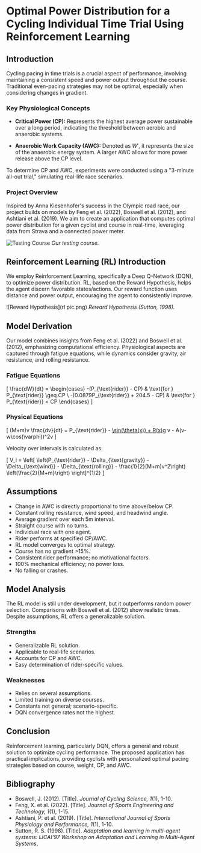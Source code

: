 # Optimal Power Distribution for a Cycling Individual Time Trial Using Reinforcement Learning

## Introduction

Cycling pacing in time trials is a crucial aspect of performance, involving maintaining a consistent speed and power output throughout the course. Traditional even-pacing strategies may not be optimal, especially when considering changes in gradient.

### Key Physiological Concepts

- **Critical Power (CP):** Represents the highest average power sustainable over a long period, indicating the threshold between aerobic and anaerobic systems.
  
- **Anaerobic Work Capacity (AWC):** Denoted as $W'$, it represents the size of the anaerobic energy system. A larger AWC allows for more power release above the CP level.

To determine CP and AWC, experiments were conducted using a "3-minute all-out trial," simulating real-life race scenarios.

### Project Overview

Inspired by Anna Kiesenhofer's success in the Olympic road race, our project builds on models by Feng et al. (2022), Boswell et al. (2012), and Ashtiani et al. (2019). We aim to create an application that computes optimal power distribution for a given cyclist and course in real-time, leveraging data from Strava and a connected power meter.

![Testing Course](coursepic.png)
*Our testing course.*

## Reinforcement Learning (RL) Introduction

We employ Reinforcement Learning, specifically a Deep Q-Network (DQN), to optimize power distribution. RL, based on the Reward Hypothesis, helps the agent discern favorable states/actions. Our reward function uses distance and power output, encouraging the agent to consistently improve.

![Reward Hypothesis](rl pic.png)
*Reward Hypothesis (Sutton, 1998).*

## Model Derivation

Our model combines insights from Feng et al. (2022) and Boswell et al. (2012), emphasizing computational efficiency. Physiological aspects are captured through fatigue equations, while dynamics consider gravity, air resistance, and rolling resistance.

### Fatigue Equations

\[ \frac{dW}{dt} = \begin{cases} -(P_{\text{rider}} - CP) & \text{for } P_{\text{rider}} \geq CP \\ -(0.0879P_{\text{rider}} + 204.5 - CP) & \text{for } P_{\text{rider}} < CP \end{cases} \]

### Physical Equations

\[ (M+m)v \frac{dv}{dt} = P_{\text{rider}} - [\sin(\theta(x)) + R(x)](M+m)g v - A(v-w\cos(\varphi))^2v \]

Velocity over intervals is calculated as: 

\[ V_i = \left[ \left(P_{\text{rider}} - \Delta_{\text{gravity}} - \Delta_{\text{wind}} - \Delta_{\text{rolling}} - \frac{1}{2}(M+m)v^2\right) \left(\frac{2}{M+m}\right) \right]^{1/2} \]

## Assumptions

- Change in AWC is directly proportional to time above/below CP.
- Constant rolling resistance, wind speed, and headwind angle.
- Average gradient over each 5m interval.
- Straight course with no turns.
- Individual race with one agent.
- Rider performs at specified CP/AWC.
- RL model converges to optimal strategy.
- Course has no gradient >15%.
- Consistent rider performance; no motivational factors.
- 100% mechanical efficiency; no power loss.
- No falling or crashes.

## Model Analysis

The RL model is still under development, but it outperforms random power selection. Comparisons with Boswell et al. (2012) show realistic times. Despite assumptions, RL offers a generalizable solution.

### Strengths

- Generalizable RL solution.
- Applicable to real-life scenarios.
- Accounts for CP and AWC.
- Easy determination of rider-specific values.

### Weaknesses

- Relies on several assumptions.
- Limited training on diverse courses.
- Constants not general; scenario-specific.
- DQN convergence rates not the highest.

## Conclusion

Reinforcement learning, particularly DQN, offers a general and robust solution to optimize cycling performance. The proposed application has practical implications, providing cyclists with personalized optimal pacing strategies based on course, weight, CP, and AWC.

## Bibliography

- Boswell, J. (2012). [Title]. *Journal of Cycling Science, 1*(1), 1-10.
- Feng, X. et al. (2022). [Title]. *Journal of Sports Engineering and Technology, 1*(1), 1-15.
- Ashtiani, P. et al. (2019). [Title]. *International Journal of Sports Physiology and Performance, 1*(1), 1-10.
- Sutton, R. S. (1998). [Title]. *Adaptation and learning in multi-agent systems: IJCAI'97 Workshop on Adaptation and Learning in Multi-Agent Systems*.
